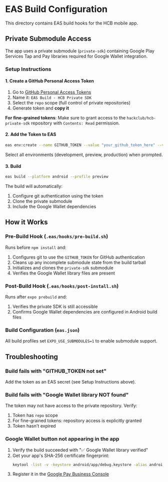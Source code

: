 # EAS Build Configuration

This directory contains EAS build hooks for the HCB mobile app.

## Private Submodule Access

The app uses a private submodule (`private-sdk`) containing Google Play Services Tap and Pay libraries required for Google Wallet integration.

### Setup Instructions

#### 1. Create a GitHub Personal Access Token

1. Go to [GitHub Personal Access Tokens](https://github.com/settings/tokens/new)
2. Name it: `EAS Build - HCB Private SDK`
3. Select the `repo` scope (full control of private repositories)
4. Generate token and **copy it**

**For fine-grained tokens**: Make sure to grant access to the `hackclub/hcb-private-sdk` repository with `Contents: Read` permission.

#### 2. Add the Token to EAS

```bash
eas env:create --name GITHUB_TOKEN --value "your_github_token_here" --visibility sensitive
```

Select all environments (development, preview, production) when prompted.

#### 3. Build

```bash
eas build --platform android --profile preview
```

The build will automatically:
1. Configure git authentication using the token
2. Clone the private submodule
3. Include the Google Wallet dependencies

## How it Works

### Pre-Build Hook (`.eas/hooks/pre-build.sh`)

Runs before `npm install` and:
1. Configures git to use the `GITHUB_TOKEN` for GitHub authentication
2. Cleans up any incomplete submodule state from the build tarball
3. Initializes and clones the `private-sdk` submodule
4. Verifies the Google Wallet library files are present

### Post-Build Hook (`.eas/hooks/post-install.sh`)

Runs after `expo prebuild` and:
1. Verifies the private SDK is still accessible
2. Confirms Google Wallet dependencies are configured in Android build files

### Build Configuration (`eas.json`)

All build profiles set `EXPO_USE_SUBMODULES=1` to enable submodule support.

## Troubleshooting

### Build fails with "GITHUB_TOKEN not set"

Add the token as an EAS secret (see Setup Instructions above).

### Build fails with "Google Wallet library NOT found"

The token may not have access to the private repository. Verify:
1. Token has `repo` scope
2. For fine-grained tokens: repository access is explicitly granted
3. Token hasn't expired

### Google Wallet button not appearing in the app

1. Verify the build succeeded with "✅ Google Wallet library verified"
2. Get your app's SHA-256 certificate fingerprint:
   ```bash
   keytool -list -v -keystore android/app/debug.keystore -alias androiddebugkey -storepass android -keypass android | grep SHA256
   ```
3. Register it in the [Google Pay Business Console](https://pay.google.com/business/console)

